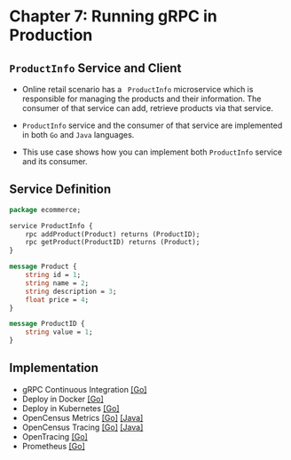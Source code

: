 # Chapter 7: Running gRPC in Production

## ``ProductInfo`` Service and Client 

- Online retail scenario has a `` ProductInfo`` microservice which is responsible for managing the products and their
 information. The consumer of that service can add, retrieve products via that service. 

- ``ProductInfo`` service and the consumer of that service are implemented in both ``Go`` and ``Java`` languages.

- This use case shows how you can implement both ``ProductInfo`` service and its consumer.

## Service Definition 

```proto
package ecommerce;

service ProductInfo {
    rpc addProduct(Product) returns (ProductID);
    rpc getProduct(ProductID) returns (Product);
}

message Product {
    string id = 1;
    string name = 2;
    string description = 3;
    float price = 4;
}

message ProductID {
    string value = 1;
}
```

## Implementation

- gRPC Continuous Integration  [[Go]](grpc-continous-integration/go/README.md)
- Deploy in Docker [[Go]](grpc-docker/go/README.md)
- Deploy in Kubernetes [[Go]](grpc-kubernetes/README.md)
- OpenCensus Metrics [[Go]](grpc-opencensus/go/README.md) [[Java]](grpc-opencensus/java/README.md)
- OpenCensus Tracing [[Go]](grpc-opencensus-tracing/go/README.md) [[Java]](grpc-opencensus-tracing/java/README.md)
- OpenTracing [[Go]](grpc-opentracing/go/README.md)
- Prometheus [[Go]](grpc-prometheus/go/README.md)